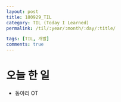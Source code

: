 ```yaml
---
layout: post
title: 180929_TIL
category: TIL (Today I Learned)
permalink: /til/:year/:month/:day/:title/

tags: [TIL, 개발]
comments: true
---
```

# 오늘 한 일

- 동아리 OT
